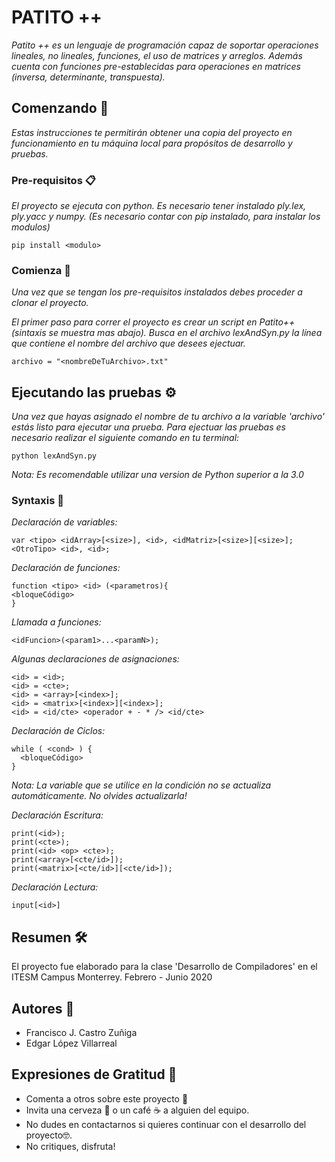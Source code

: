 # PATITO ++

_Patito ++ es un lenguaje de programación capaz de soportar operaciones lineales, no lineales, funciones, el uso de matrices y arreglos. Además cuenta con funciones pre-establecidas para operaciones en matrices (inversa, determinante, transpuesta)._

## Comenzando 🚀

_Estas instrucciones te permitirán obtener una copia del proyecto en funcionamiento en tu máquina local para propósitos de desarrollo y pruebas._

### Pre-requisitos 📋

_El proyecto se ejecuta con python._
_Es necesario tener instalado ply.lex, ply.yacc y numpy. (Es necesario contar con pip instalado, para instalar los modulos)_

```
pip install <modulo>
```

### Comienza 🔧

_Una vez que se tengan los pre-requisitos instalados debes proceder a clonar el proyecto._

_El primer paso para correr el proyecto es crear un script en Patito++ (sintaxis se muestra mas abajo)._
_Busca en el archivo lexAndSyn.py la línea que contiene el nombre del archivo que desees ejectuar._
```
archivo = "<nombreDeTuArchivo>.txt"
```

## Ejecutando las pruebas ⚙️

_Una vez que hayas asignado el nombre de tu archivo a la variable 'archivo' estás listo para ejecutar una prueba._
_Para ejectuar las pruebas es necesario realizar el siguiente comando en tu terminal:_
```
python lexAndSyn.py
```
_Nota: Es recomendable utilizar una version de Python superior a la 3.0_

### Syntaxis 🔩

_Declaración de variables:_
```
var <tipo> <idArray>[<size>], <id>, <idMatriz>[<size>][<size>];
<OtroTipo> <id>, <id>;
```

_Declaración de funciones:_
```
function <tipo> <id> (<parametros){
<bloqueCódigo>
}
```

_Llamada a funciones:_
```
<idFuncion>(<param1>...<paramN>);
```

_Algunas declaraciones de asignaciones:_
```
<id> = <id>;
<id> = <cte>;
<id> = <array>[<index>];
<id> = <matrix>[<index>][<index>];
<id> = <id/cte> <operador + - * /> <id/cte> 
```

_Declaración de Ciclos:_
```
while ( <cond> ) {
  <bloqueCódigo>
}
```
_Nota: La variable que se utilice en la condición no se actualiza automáticamente. No olvides actualizarla!_

_Declaración Escritura:_
```
print(<id>);
print(<cte>);
print(<id> <op> <cte>);
print(<array>[<cte/id>]);
print(<matrix>[<cte/id>][<cte/id>]);
```

_Declaración Lectura:_
```
input[<id>]
```

## Resumen 🛠️

El proyecto fue elaborado para la clase 'Desarrollo de Compiladores' en el ITESM Campus Monterrey.
Febrero - Junio 2020

## Autores 📖

* Francisco J. Castro Zuñiga
* Edgar López Villarreal

## Expresiones de Gratitud 🎁

* Comenta a otros sobre este proyecto 📢
* Invita una cerveza 🍺 o un café ☕ a alguien del equipo. 
* No dudes en contactarnos si quieres continuar con el desarrollo del proyecto🤓.
* No critiques, disfruta!

